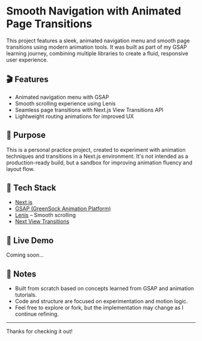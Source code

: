 # Smooth Navigation with Animated Page Transitions

This project features a sleek, animated navigation menu and smooth page transitions using modern animation tools. It was built as part of my GSAP learning journey, combining multiple libraries to create a fluid, responsive user experience.

## 🎬 Features

- Animated navigation menu with GSAP
- Smooth scrolling experience using Lenis
- Seamless page transitions with Next.js View Transitions API
- Lightweight routing animations for improved UX

## 🎯 Purpose

This is a personal practice project, created to experiment with animation techniques and transitions in a Next.js environment. It's not intended as a production-ready build, but a sandbox for improving animation fluency and layout flow.

## 🧰 Tech Stack

- [Next.js](https://nextjs.org/)
- [GSAP (GreenSock Animation Platform)](https://greensock.com/gsap/)
- [Lenis](https://github.com/studio-freight/lenis) – Smooth scrolling
- [Next View Transitions](https://nextjs.org/docs/app/building-your-application/optimizing/view-transitions)

## 🔗 Live Demo

Coming soon...

## 📌 Notes

- Built from scratch based on concepts learned from GSAP and animation tutorials.
- Code and structure are focused on experimentation and motion logic.
- Feel free to explore or fork, but the implementation may change as I continue refining.

---

Thanks for checking it out!
